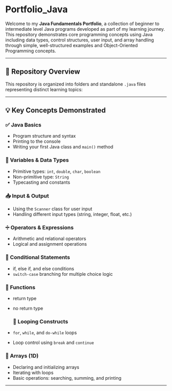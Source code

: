 # Portfolio_Java
Welcome to my **Java Fundamentals Portfolio**, a collection of beginner to intermediate level Java programs developed as part of my learning journey. This repository demonstrates core programming concepts using Java including data types, control structures, user input, and array handling through simple, well-structured examples and Object-Oriented Programming concepts.

---

## 📁 Repository Overview

This repository is organized into folders and standalone `.java` files representing distinct learning topics:


---

## 💡 Key Concepts Demonstrated

### ✅ Java Basics
- Program structure and syntax
- Printing to the console
- Writing your first Java class and `main()` method

### 🔢 Variables & Data Types
- Primitive types: `int`, `double`, `char`, `boolean`
- Non-primitive type: `String`
- Typecasting and constants

### 📥 Input & Output
- Using the `Scanner` class for user input
- Handling different input types (string, integer, float, etc.)

### ➗ Operators & Expressions
- Arithmetic and relational operators
- Logical and assignment operations

### 🔀 Conditional Statements
- if, else if, and else conditions
- `switch-case` branching for multiple choice logic

### 🔁 Functions
- return type
- no return type

  ### 🔁 Looping Constructs
- `for`, `while`, and `do-while` loops
- Loop control using `break` and `continue`

### 🧮 Arrays (1D)
- Declaring and initializing arrays
- Iterating with loops
- Basic operations: searching, summing, and printing

---


